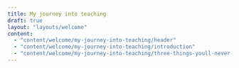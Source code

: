 ```yaml
---
title: My journey into teaching
draft: true
layout: "layouts/welcome"
content:
  - "content/welcome/my-journey-into-teaching/header"
  - "content/welcome/my-journey-into-teaching/introduction"
  - "content/welcome/my-journey-into-teaching/three-things-youll-never-hear-me-say"
---
```

